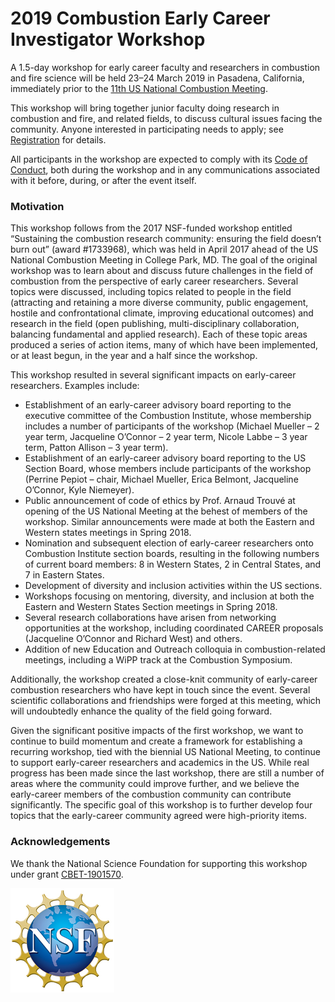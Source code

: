 # 2019 Combustion Early Career Investigator Workshop

A 1.5-day workshop for early career faculty and researchers in combustion and fire science
will be held 23–24 March 2019 in Pasadena, California, immediately prior to the
[11th US National Combustion Meeting](https://wssci.us/meetings/ncm2019/).

This workshop will bring together junior faculty doing research in combustion and fire, and related fields, to discuss cultural issues facing the community. Anyone interested in participating needs to apply; see [Registration](registration.md) for details.

All participants in the workshop are expected to comply with its [Code of Conduct](code-of-conduct.md),
both during the workshop and in any communications associated with it before, during, or after the event itself.

### Motivation

This workshop follows from the 2017 NSF-funded workshop entitled “Sustaining the combustion research community: ensuring the field doesn’t burn out” (award #1733968), which was held in April 2017 ahead of the US National Combustion Meeting in College Park, MD. The goal of the original workshop was to learn about and discuss future challenges in the field of combustion from the perspective of early career researchers. Several topics were discussed, including topics related to people in the field (attracting and retaining a more diverse community, public engagement, hostile and confrontational climate, improving educational outcomes) and research in the field (open publishing, multi-disciplinary collaboration, balancing fundamental and applied research). Each of these topic areas produced a series of action items, many of which have been implemented, or at least begun, in the year and a half since the workshop.

This workshop resulted in several significant impacts on early-career researchers. Examples include:
- Establishment of an early-career advisory board reporting to the executive committee of the Combustion Institute, whose membership includes a number of participants of the workshop (Michael Mueller – 2 year term, Jacqueline O’Connor – 2 year term, Nicole Labbe – 3 year term, Patton Allison – 3 year term).
- Establishment of an early-career advisory board reporting to the US Section Board, whose members include participants of the workshop (Perrine Pepiot – chair, Michael Mueller, Erica Belmont, Jacqueline O’Connor, Kyle Niemeyer).
- Public announcement of code of ethics by Prof. Arnaud Trouvé at opening of the US National Meeting at the behest of members of the workshop. Similar announcements were made at both the Eastern and Western states meetings in Spring 2018.
- Nomination and subsequent election of early-career researchers onto Combustion Institute section boards, resulting in the following numbers of current board members: 8 in Western States, 2 in Central States, and 7 in Eastern States.
- Development of diversity and inclusion activities within the US sections.
- Workshops focusing on mentoring, diversity, and inclusion at both the Eastern and Western States Section meetings in Spring 2018.
- Several research collaborations have arisen from networking opportunities at the workshop, including coordinated CAREER proposals (Jacqueline O’Connor and Richard West) and others.
- Addition of new Education and Outreach colloquia in combustion-related meetings, including a WiPP track at the Combustion Symposium.

Additionally, the workshop created a close-knit community of early-career combustion researchers who have kept in touch since the event. Several scientific collaborations and friendships were forged at this meeting, which will undoubtedly enhance the quality of the field going forward.

Given the significant positive impacts of the first workshop, we want to continue to build momentum and create a framework for establishing a recurring workshop, tied with the biennial US National Meeting, to continue to support early-career researchers and academics in the US. While real progress has been made since the last workshop, there are still a number of areas where the community could improve further, and we believe the early-career members of the combustion community can contribute significantly. The specific goal of this workshop is to further develop four topics that the early-career community agreed were high-priority items.

### Acknowledgements

We thank the National Science Foundation for supporting this workshop under grant [CBET-1901570](https://www.nsf.gov/awardsearch/showAward?AWD_ID=1901570&HistoricalAwards=false).

![NSF logo](/nsf-logo.jpg)
